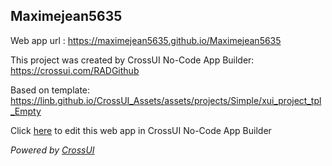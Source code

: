 ## Maximejean5635
Web app url : https://maximejean5635.github.io/Maximejean5635

This project was created by CrossUI No-Code App Builder: https://crossui.com/RADGithub

Based on template: https://linb.github.io/CrossUI_Assets/assets/projects/Simple/xui_project_tpl_Empty

Click [here](https://crossui.com/RADGithub/#!from=github&owner=maximejean5635&repo=Maximejean5635) to edit this web app in CrossUI No-Code App Builder

<i>Powered by [CrossUI](https://crossui.com)</i>
